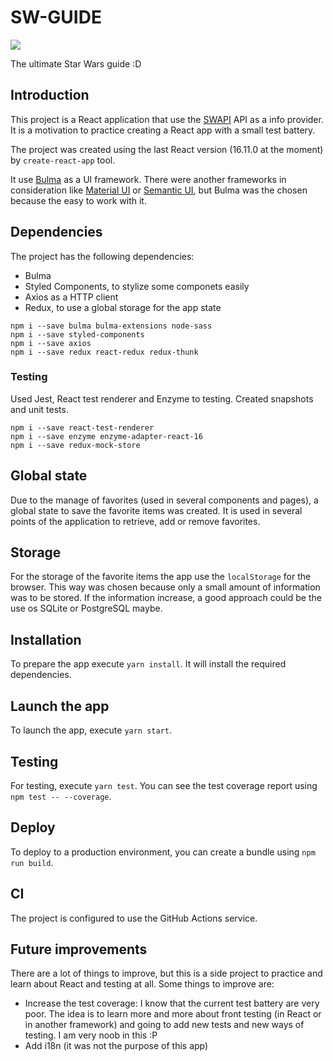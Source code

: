 # SW-GUIDE
![](https://github.com/giraldezjorge/sw-guide/workflows/build/badge.svg?branch=master)

The ultimate Star Wars guide :D

## Introduction

This project is a React application that use the [SWAPI](https://swapi.co/) API as a info provider. It is a motivation to practice creating a React app with a small test battery.

The project was created using the last React version (16.11.0 at the moment) by `create-react-app` tool.

It use [Bulma](https://bulma.io/) as a UI framework. There were another frameworks in consideration like [Material UI](https://material-ui.com/)  or [Semantic UI](https://semantic-ui.com/), but Bulma was the chosen because the easy to work with it.

## Dependencies

The project has the following dependencies:
* Bulma
* Styled Components, to stylize some componets easily
* Axios as a HTTP client
* Redux, to use a global storage for the app state

```
npm i --save bulma bulma-extensions node-sass
npm i --save styled-components
npm i --save axios
npm i --save redux react-redux redux-thunk
```
### Testing
Used Jest, React test renderer and Enzyme to testing. Created snapshots and unit tests.
```
npm i --save react-test-renderer
npm i --save enzyme enzyme-adapter-react-16
npm i --save redux-mock-store
```

## Global state
Due to the manage of favorites (used in several components and pages), a global state to save the favorite items was created. It is used in several points of the application to retrieve, add or remove favorites.

## Storage
For the storage of the favorite items the app use the `localStorage` for the browser. This way was chosen because only a small amount of information was to be stored. If the information increase, a good approach could be the use os SQLite or PostgreSQL maybe.

## Installation
To prepare the app execute `yarn install`. It will install the required dependencies.

## Launch the app

To launch the app, execute `yarn start`.

## Testing

For testing, execute `yarn test`. You can see the test coverage report using `npm test -- --coverage`.

## Deploy

To deploy to a production environment, you can create a bundle using `npm run build`.

## CI

The project is configured to use the GitHub Actions service.

## Future improvements
There are a lot of things to improve, but this is a side project to practice and learn about React and testing at all. Some things to improve are:
* Increase the test coverage: I know that the current test battery are very poor. The idea is to learn more and more about front testing (in React or in another framework) and going to add new tests and new ways of testing. I am very noob in this :P
* Add i18n (it was not the purpose of this app)

